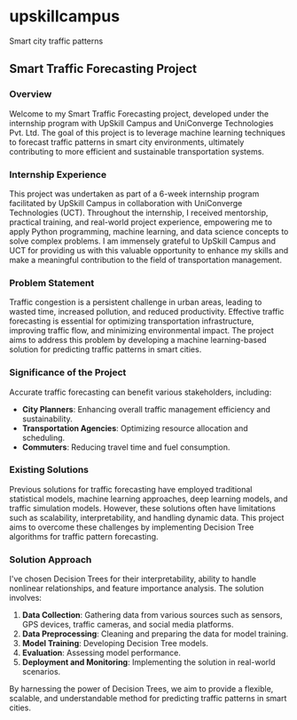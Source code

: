 # upskillcampus
Smart city traffic patterns


## Smart Traffic Forecasting Project

### Overview
Welcome to my Smart Traffic Forecasting project, developed under the internship program with UpSkill Campus and UniConverge Technologies Pvt. Ltd. The goal of this project is to leverage machine learning techniques to forecast traffic patterns in smart city environments, ultimately contributing to more efficient and sustainable transportation systems.

### Internship Experience
This project was undertaken as part of a 6-week internship program facilitated by UpSkill Campus in collaboration with UniConverge Technologies (UCT). Throughout the internship, I received mentorship, practical training, and real-world project experience, empowering me to apply Python programming, machine learning, and data science concepts to solve complex problems. I am immensely grateful to UpSkill Campus and UCT for providing us with this valuable opportunity to enhance my skills and make a meaningful contribution to the field of transportation management.

### Problem Statement
Traffic congestion is a persistent challenge in urban areas, leading to wasted time, increased pollution, and reduced productivity. Effective traffic forecasting is essential for optimizing transportation infrastructure, improving traffic flow, and minimizing environmental impact. The project aims to address this problem by developing a machine learning-based solution for predicting traffic patterns in smart cities.

### Significance of the Project
Accurate traffic forecasting can benefit various stakeholders, including:
- **City Planners**: Enhancing overall traffic management efficiency and sustainability.
- **Transportation Agencies**: Optimizing resource allocation and scheduling.
- **Commuters**: Reducing travel time and fuel consumption.

### Existing Solutions
Previous solutions for traffic forecasting have employed traditional statistical models, machine learning approaches, deep learning models, and traffic simulation models. However, these solutions often have limitations such as scalability, interpretability, and handling dynamic data. This project aims to overcome these challenges by implementing Decision Tree algorithms for traffic pattern forecasting.

### Solution Approach
I've chosen Decision Trees for their interpretability, ability to handle nonlinear relationships, and feature importance analysis. The solution involves:
1. **Data Collection**: Gathering data from various sources such as sensors, GPS devices, traffic cameras, and social media platforms.
2. **Data Preprocessing**: Cleaning and preparing the data for model training.
3. **Model Training**: Developing Decision Tree models.
4. **Evaluation**: Assessing model performance.
5. **Deployment and Monitoring**: Implementing the solution in real-world scenarios.

By harnessing the power of Decision Trees, we aim to provide a flexible, scalable, and understandable method for predicting traffic patterns in smart cities.

